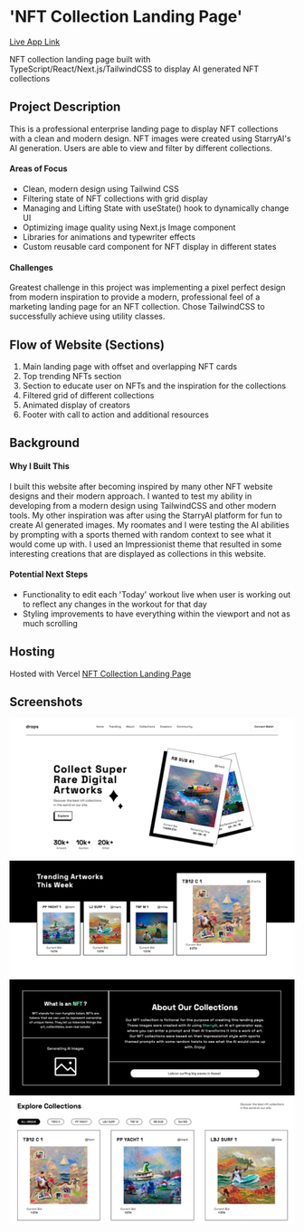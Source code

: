 # 'NFT Collection Landing Page'

[Live App Link](https://next-nft-landing-page.vercel.app/)

NFT collection landing page built with TypeScript/React/Next.js/TailwindCSS to display AI generated NFT collections

## Project Description

This is a professional enterprise landing page to display NFT collections with a clean and modern design. NFT images were created using StarryAI's AI generation. Users are able to view and filter by different collections.

#### Areas of Focus 
- Clean, modern design using Tailwind CSS
- Filtering state of NFT collections with grid display
- Managing and Lifting State with useState() hook to dynamically change UI
- Optimizing image quality using Next.js Image component
- Libraries for animations and typewriter effects
- Custom reusable card component for NFT display in different states

#### Challenges
Greatest challenge in this project was implementing a pixel perfect design from modern inspiration to provide a modern, professional feel of a marketing landing page for an NFT collection. Chose TailwindCSS to successfully achieve using utility classes.

## Flow of Website (Sections)

1. Main landing page with offset and overlapping NFT cards
2. Top trending NFTs section
3. Section to educate user on NFTs and the inspiration for the collections
4. Filtered grid of different collections
5. Animated display of creators
6. Footer with call to action and additional resources

## Background

#### Why I Built This
I built this website after becoming inspired by many other NFT website designs and their modern approach. I wanted to test my ability in developing from a modern design using TailwindCSS and other modern tools. My other inspiration was after using the StarryAI platform for fun to create AI generated images. My roomates and I were testing the AI abilities by prompting with a sports themed with random context to see what it would come up with. I used an Impressionist theme that resulted in some interesting creations that are displayed as collections in this website.

#### Potential Next Steps
- Functionality to edit each 'Today' workout live when user is working out to reflect any changes in the workout for that day
- Styling improvements to have everything within the viewport and not as much scrolling

## Hosting

Hosted with Vercel [NFT Collection Landing Page](https://next-nft-landing-page.vercel.app/)

## Screenshots
![NFT Screen 1](/public/images/screenshots/nft-collection-screen-one.png)
![NFT Screen 2](/public/images/screenshots/nft-collection-screen-two.png)
![NFT Screen 3](/public/images/screenshots/nft-collection-screen-three.png)
![NFT Screen 4](/public/images/screenshots/nft-collection-screen-four.png)

